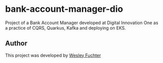 # bank-account-manager-dio
Project of a Bank Account Manager developed at Digital Innovation One as a practice of CQRS, Quarkus, Kafka and deploying on EKS.

## Author
This project was developed by [Wesley Fuchter](https://github.com/wesleyfuchter/cqrs-quarkus-kafka)
